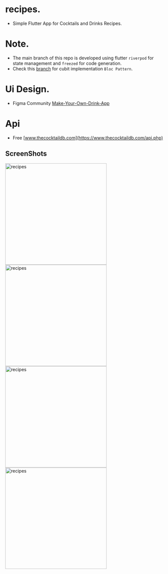 # recipes.
- Simple Flutter App for Cocktails and Drinks Recipes.

# Note.
- The main branch of this repo is developed using flutter `riverpod` for state management and `freezed` for code generation.
- Check this [branch](https://github.com/mo7amedaliEbaid/recipes/tree/cubit) for cubit implementation `Bloc Pattern`.

# Ui Design.
- Figma Community  [Make-Your-Own-Drink-App](https://www.figma.com/file/wWyRmaSDRSEFx8GqX36O2Y/Make-Your-Own-Drink-App-(Community)?type=design&node-id=2-2&mode=design&t=PTWXrra3sUQWvDbv-0)

# Api
- Free  [www.thecocktaildb.com](https://www.thecocktaildb.com/api.php)

## ScreenShots

<p float="left">
   <img src="https://github.com/mo7amedaliEbaid/recipes/blob/6f4601d604286047b41312d8226815c83fe19bc0/screenShots/onBoarding.jpg" width="320" alt="recipes"/>
   <img src="https://github.com/mo7amedaliEbaid/recipes/blob/6f4601d604286047b41312d8226815c83fe19bc0/screenShots/home.jpg"  width="320" alt="recipes"/>
   <img src="https://github.com/mo7amedaliEbaid/recipes/blob/d73331652cc5f48dc2ddd6160a2e5078d8b2d2de/screenShots/drinks_by_category.jpg"  width="320" alt="recipes"/>
   <img src="https://github.com/mo7amedaliEbaid/recipes/blob/f6180355465696ceecf7365c0622de98429a1b1b/screenShots/details.jpg"  width="320" alt="recipes"/>
</p>
